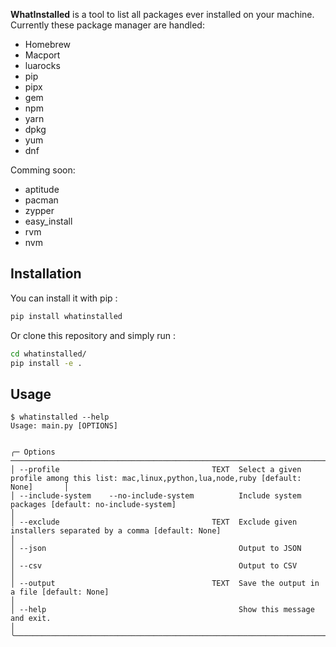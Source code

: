 **WhatInstalled** is a tool to list all packages ever installed on your machine.
Currently these package manager are handled:
- Homebrew
- Macport
- luarocks
- pip
- pipx
- gem
- npm
- yarn
- dpkg
- yum
- dnf

Comming soon:
- aptitude
- pacman
- zypper
- easy_install
- rvm
- nvm

## Installation
You can install it with pip :
```bash
pip install whatinstalled
```
Or clone this repository and simply run :
```bash
cd whatinstalled/
pip install -e .
```

## Usage

```console
$ whatinstalled --help
Usage: main.py [OPTIONS]


╭─ Options ─────────────────────────────────────────────────────────────────────────────────────────────────────────────────────────────────────╮
│ --profile                                  TEXT  Select a given profile among this list: mac,linux,python,lua,node,ruby [default: None]       │
│ --include-system    --no-include-system          Include system packages [default: no-include-system]                                         │
│ --exclude                                  TEXT  Exclude given installers separated by a comma [default: None]                                │
│ --json                                           Output to JSON                                                                               │
│ --csv                                            Output to CSV                                                                                │
│ --output                                   TEXT  Save the output in a file [default: None]                                                    │
│ --help                                           Show this message and exit.                                                                  │
╰───────────────────────────────────────────────────────────────────────────────────────────────────────────────────────────────────────────────╯


```
